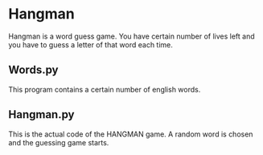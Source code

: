 # Hangman
Hangman is a word guess game. You have certain number of lives left and you have to guess a letter of that word each time. 

## Words.py
This program contains a certain number of english words.

## Hangman.py
This is the actual code of the HANGMAN game. A random word is chosen and the guessing game starts. 
